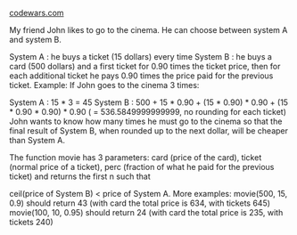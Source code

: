 [codewars.com](https://www.codewars.com/kata/562f91ff6a8b77dfe900006e/javascript)

My friend John likes to go to the cinema. He can choose between system A and system B.

System A : he buys a ticket (15 dollars) every time
System B : he buys a card (500 dollars) and a first ticket for 0.90 times the ticket price, 
then for each additional ticket he pays 0.90 times the price paid for the previous ticket.
Example:
If John goes to the cinema 3 times:

System A : 15 * 3 = 45
System B : 500 + 15 * 0.90 + (15 * 0.90) * 0.90 + (15 * 0.90 * 0.90) * 0.90 ( = 536.5849999999999, no rounding for each ticket)
John wants to know how many times he must go to the cinema so that the final result of System B, when rounded up to the next dollar, will be cheaper than System A.

The function movie has 3 parameters: card (price of the card), ticket (normal price of a ticket), perc (fraction of what he paid for the previous ticket) and returns the first n such that

ceil(price of System B) < price of System A.
More examples:
movie(500, 15, 0.9) should return 43 
    (with card the total price is 634, with tickets 645)
movie(100, 10, 0.95) should return 24 
    (with card the total price is 235, with tickets 240)